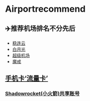 # Airportrecommend
## ✈️推荐机场排名不分先后

* [稳连云](https://xn--fpzt75b.com/#/register?code=HyhQB8ou)
* [白月光](https://www.bygcloud.com/#/register?code=vEKUNWTP)
* [超级机场](https://www.cjcloud.cc/#/register?code=zF0BVtJc)
* [魔戒](https://mojie.link/#/register?code=3N7a3Adk)

## [手机卡‘流量卡’](https://sourl.cn/xD7pZ9)
### [Shadowrocket(小火箭)共享账号](https://github.com/Mieing/Shadowrocket.git)
